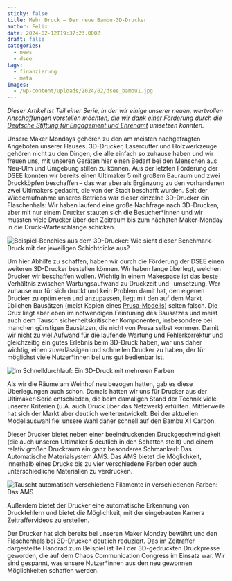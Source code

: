 ```yaml
---
sticky: false
title: Mehr Druck – Der neue Bambu-3D-Drucker
author: Felix
date: 2024-02-12T19:37:23.000Z
draft: false
categories:
  - news
  - dsee
tags:
  - finanzierung
  - meta
images:
  - /wp-content/uploads/2024/02/dsee_bambu1.jpg
---
```


_Dieser Artikel ist Teil einer Serie, in der wir einige unserer neuen, wertvollen Anschaffungen vorstellen möchten, die wir dank einer Förderung durch die [Deutsche Stiftung für Engagement und Ehrenamt](https://www.deutsche-stiftung-engagement-und-ehrenamt.de/) umsetzen konnten._

Unsere Maker Mondays gehören zu den am meisten nachgefragten Angeboten unserer Hauses. 
3D-Drucker, Lasercutter und Holzwerkzeuge gehören nicht zu den Dingen, die alle einfach so zuhause haben und wir freuen uns, mit unseren Geräten hier einen Bedarf bei den Menschen aus Neu-Ulm und Umgebung stillen zu können. 
Aus der letzten Förderung der DSEE konnten wir bereits einen Ultimaker 5 mit großem Bauraum und zwei Druckköpfen beschaffen – das war aber als Ergänzung zu den vorhandenen zwei Ultimakers gedacht, die von der Stadt beschafft wurden. 
Seit der Wiederaufnahme unseres Betriebs war dieser einzelne 3D-Drucker ein Flaschenhals: Wir haben laufend eine große Nachfrage nach 3D-Drucken, aber mit nur einem Drucker stauten sich die Besucher\*innen und wir mussten viele Drucker über den Zeitraum bis zum nächsten Maker-Monday in die Druck-Warteschlange schicken.

![Beispiel-Benchies aus dem 3D-Drucker: Wie sieht dieser Benchmark-Druck mit der jeweiligen Schichtdicke aus?](/wp-content/uploads/2024/02/dsee_benchies.jpg)

Um hier Abhilfe zu schaffen, haben wir durch die Förderung der DSEE einen weiteren 3D-Drucker bestellen können. 
Wir haben lange überlegt, welchen Drucker wir beschaffen wollen. 
Wichtig in einem Makespace ist das beste Verhältnis zwischen Wartungsaufwand zu Druckzeit und -umsetzung. 
Wer zuhause nur für sich druckt und kein Problem damit hat, den eigenen Drucker zu optimieren und anzupassen, liegt mit den auf dem Markt üblichen Bausätzen (meist Kopien eines [Prusa-Modells](https://de.wikipedia.org/wiki/Prusa_i3)) selten falsch. 
Die Crux liegt aber eben im notwendigen Feintuning des Bausatzes und meist auch dem Tausch sicherheitskritischer Komponenten, insbesondere bei manchen günstigen Bausätzen, die nicht von Prusa selbst kommen. 
Damit wir nicht zu viel Aufwand für die laufende Wartung und Fehlerkorrektur und gleichzeitig ein gutes Erlebnis beim 3D-Druck haben, war uns daher wichtig, einen zuverlässigen und schnellen Drucker zu haben, der für möglichst viele Nutzer\*innen bei uns gut bedienbar ist.

![Im Schnelldurchlauf: Ein 3D-Druck mit mehreren Farben](/wp-content/uploads/2024/02/bambu-in-action.gif)

Als wir die Räume am Weinhof neu bezogen hatten, gab es diese Überlegungen auch schon. 
Damals hatten wir uns für Drucker aus der Ultimaker-Serie entschieden, die beim damaligen Stand der Technik viele unserer Kriterien (u.A. auch Druck über das Netzwerk) erfüllten. 
Mittlerweile hat sich der Markt aber deutlich weiterentwickelt.
Bei der aktuellen Modellauswahl fiel unsere Wahl daher schnell auf den Bambu X1 Carbon.

Dieser Drucker bietet neben einer beeindruckenden Druckgeschwindigkeit (die auch unseren Ultimaker 5 deutlich in den Schatten stellt) und einem relativ großen Druckraum ein ganz besonderes Schmankerl: Das Automatische Materialsystem AMS. 
Das AMS bietet die Möglichkeit, innerhalb eines Drucks bis zu vier verschiedene Farben oder auch unterschiedliche Materialien zu verdrucken.

![Tauscht automatisch verschiedene Filamente in verschiedenen Farben: Das AMS](/wp-content/uploads/2024/02/dsee_bambu_ams.jpg)

Außerdem bietet der Drucker eine automatische Erkennung von Druckfehlern und bietet die Möglichkeit, mit der eingebauten Kamera Zeitraffervideos zu erstellen.

Der Drucker hat sich bereits bei unseren Maker Monday bewährt und den Flaschenhals bei 3D-Drucken deutlich reduziert. 
Das im Zeitraffer dargestellte Handrad zum Beispiel ist Teil der 3D-gedruckten Druckpresse geworden, die auf dem Chaos Communication Congress im Einsatz war. 
Wir sind gespannt, was unsere Nutzer\*innen aus den neu gewonnen Möglichkeiten schaffen werden.
